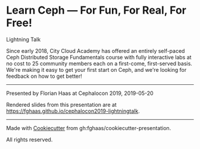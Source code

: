 # Learn Ceph — For Fun, For Real, For Free!
Lightning Talk

Since early 2018, City Cloud Academy has offered an entirely self-paced Ceph Distributed Storage Fundamentals course with fully interactive labs at no cost to 25 community members each on a first-come, first-served basis. We're making it easy to get your first start on Ceph, and we're looking for feedback on how to get better!

* * *

Presented by Florian Haas at Cephalocon 2019, 2019-05-20

Rendered slides from this presentation are at <https://fghaas.github.io/cephalocon2019-lightningtalk>.

* * *

Made with [Cookiecutter](https://cookiecutter.readthedocs.io/) from gh:fghaas/cookiecutter-presentation.

All rights reserved.
